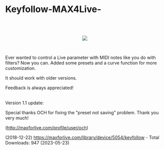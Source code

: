 # Keyfollow-MAX4Live-

<br>
<br>
<p align="center">
  <img src="https://github.com/Vdevelasco/Keyfollow-MAX4Live-/assets/24989959/1a5dbe4c-b5c1-4068-acd1-320c80c0565a" />
  
</p>
<br>

Ever wanted to control a Live parameter with MIDI notes like you do with filters? Now you can. Added some presets and a curve function for more customization.

It should work with older versions.

Feedback is always appreciated!

<br>
Version 1.1 update:

Special thanks OCH for fixing the "preset not saving" problem. Thank you very much!

(http://maxforlive.com/profile/user/och)

(2018-12-22)
https://maxforlive.com/library/device/5054/keyfollow - Total Downloads: 947 (2023-05-23)
